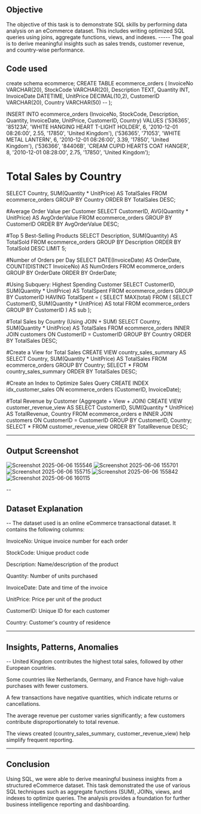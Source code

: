 ## Objective
   The objective of this task is to demonstrate SQL skills by performing data analysis on an eCommerce dataset. This includes writing optimized SQL queries using joins, aggregate functions, views, and indexes. ----- The goal is to derive meaningful insights such as sales trends, customer revenue, and country-wise performance.
## Code used
create schema ecommerce;
CREATE TABLE ecommerce_orders (
    InvoiceNo VARCHAR(20),
    StockCode VARCHAR(20),
    Description TEXT,
    Quantity INT,
    InvoiceDate DATETIME,
    UnitPrice DECIMAL(10,2),
    CustomerID VARCHAR(20),
    Country VARCHAR(50)
-- );

 INSERT INTO ecommerce_orders 
(InvoiceNo, StockCode, Description, Quantity, InvoiceDate, UnitPrice, CustomerID, Country)
VALUES 
('536365', '85123A', 'WHITE HANGING HEART T-LIGHT HOLDER', 6, '2010-12-01 08:26:00', 2.55, '17850', 'United Kingdom'),
('536365', '71053', 'WHITE METAL LANTERN', 6, '2010-12-01 08:26:00', 3.39, '17850', 'United Kingdom'),
('536366', '84406B', 'CREAM CUPID HEARTS COAT HANGER', 8, '2010-12-01 08:28:00', 2.75, '17850', 'United Kingdom');

# Total Sales by Country
SELECT Country, SUM(Quantity * UnitPrice) AS TotalSales
FROM ecommerce_orders
GROUP BY Country
ORDER BY TotalSales DESC;

#Average Order Value per Customer
SELECT CustomerID, AVG(Quantity * UnitPrice) AS AvgOrderValue
FROM ecommerce_orders
GROUP BY CustomerID
ORDER BY AvgOrderValue DESC;

#Top 5 Best-Selling Products
SELECT Description, SUM(Quantity) AS TotalSold
FROM ecommerce_orders
GROUP BY Description
ORDER BY TotalSold DESC
LIMIT 5;

#Number of Orders per Day
SELECT DATE(InvoiceDate) AS OrderDate, COUNT(DISTINCT InvoiceNo) AS NumOrders
FROM ecommerce_orders
GROUP BY OrderDate
ORDER BY OrderDate;

#Using Subquery: Highest Spending Customer
SELECT CustomerID, SUM(Quantity * UnitPrice) AS TotalSpent
FROM ecommerce_orders
GROUP BY CustomerID
HAVING TotalSpent = (
    SELECT MAX(total)
    FROM (
        SELECT CustomerID, SUM(Quantity * UnitPrice) AS total
        FROM ecommerce_orders
        GROUP BY CustomerID
    ) AS sub
);

#Total Sales by Country (Using JOIN + SUM)
SELECT Country, SUM(Quantity * UnitPrice) AS TotalSales
FROM ecommerce_orders 
INNER JOIN customers  ON CustomerID = CustomerID
GROUP BY Country
ORDER BY TotalSales DESC;

#Create a View for Total Sales
CREATE VIEW country_sales_summary AS
SELECT Country, SUM(Quantity * UnitPrice) AS TotalSales
FROM ecommerce_orders
GROUP BY Country;
SELECT * FROM country_sales_summary
ORDER BY TotalSales DESC;

#Create an Index to Optimize Sales Query
CREATE INDEX idx_customer_sales ON ecommerce_orders (CustomerID, InvoiceDate);

#Total Revenue by Customer (Aggregate + View + JOIN)
CREATE VIEW customer_revenue_view AS
SELECT CustomerID, SUM(Quantity * UnitPrice) AS TotalRevenue, Country
FROM ecommerce_orders e
INNER JOIN customers  ON CustomerID = CustomerID
GROUP BY CustomerID, Country;
SELECT * FROM customer_revenue_view
ORDER BY TotalRevenue DESC;

---
## Output Screenshot

![Screenshot 2025-06-06 155546](https://github.com/user-attachments/assets/0917c6b3-035c-4c04-98f1-eecf8412d91b)
![Screenshot 2025-06-06 155701](https://github.com/user-attachments/assets/8d9dc54b-5794-4fcc-bb68-d0b319abc3a1)
![Screenshot 2025-06-06 155715](https://github.com/user-attachments/assets/dd1e2581-c525-463f-af01-e5887dd9837a)
![Screenshot 2025-06-06 155842](https://github.com/user-attachments/assets/ce872d1f-0b43-4413-b3ff-3492e485064e)
![Screenshot 2025-06-06 160115](https://github.com/user-attachments/assets/7ddb1c57-0522-4060-8535-98d58b1bc77f)

--
## Dataset Explanation
-- The dataset used is an online eCommerce transactional dataset. It contains the following columns:

InvoiceNo: Unique invoice number for each order

StockCode: Unique product code

Description: Name/description of the product

Quantity: Number of units purchased

InvoiceDate: Date and time of the invoice

UnitPrice: Price per unit of the product

CustomerID: Unique ID for each customer

Country: Customer's country of residence

---
## Insights, Patterns, Anomalies
-- United Kingdom contributes the highest total sales, followed by other European countries.

Some countries like Netherlands, Germany, and France have high-value purchases with fewer customers.

A few transactions have negative quantities, which indicate returns or cancellations.

The average revenue per customer varies significantly; a few customers contribute disproportionately to total revenue.

The views created (country_sales_summary, customer_revenue_view) help simplify frequent reporting.

---
## Conclusion
Using SQL, we were able to derive meaningful business insights from a structured eCommerce dataset. This task demonstrated the use of various SQL techniques such as aggregate functions (SUM), JOINs, views, and indexes to optimize queries. The analysis provides a foundation for further business intelligence reporting and dashboarding.

